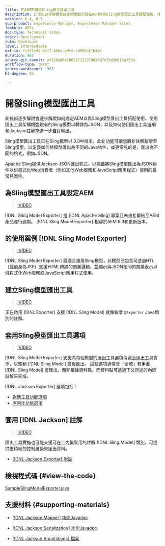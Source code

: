 ```yaml
---
title: 在AEM中開發Sling模型匯出工具
description: 此技術逐步解說會逐步解說如何設定AEM以與Sling模型匯出工具搭配使用、使用匯出工具架構增強現有的Sling模型以轉譯為JSON，以及如何使用匯出工具選項和Jackson註解來進一步自訂輸出。
version: 6.4, 6.5
sub-product: Experience Manager, Experience Manager Sites
feature: APIs
doc-type: Technical Video
topic: Development
role: Developer
level: Intermediate
exl-id: fc321ed1-5cf7-4bbe-adc6-c4905af7b43c
duration: 962
source-git-commit: af928e60410022f12207082467d3bd9b818af59d
workflow-type: tm+mt
source-wordcount: '363'
ht-degree: 0%

---
```


# 開發Sling模型匯出工具

此技術逐步解說會逐步解說如何設定AEM以與Sling模型匯出工具搭配使用、使用匯出工具架構增強現有的Sling模型以轉譯為JSON，以及如何使用匯出工具選項和Jackson註解來進一步自訂輸出。

Sling模型匯出工具已在Sling模型v1.3.0中推出。此新功能可讓您將新註解新增至Sling模型，以定義如何將模型匯出為不同的Java物件，或更常見的是，匯出為不同的格式，例如JSON。

Apache Sling提供Jackson JSON匯出程式，以涵蓋將Sling模型匯出為JSON物件以供程式化Web消費者（例如其他Web服務和JavaScript應用程式）使用的最常見案例。

## 為Sling模型匯出工具設定AEM

>[!VIDEO](https://video.tv.adobe.com/v/16862?quality=12&learn=on)

[!DNL Sling Model Exporter] 是 [!DNL Apache Sling] 專案且未直接繫結至AEM產品發行週期。 [!DNL Sling Model Exporter] 相容於AEM 6.3和更新版本。

## 的使用案例 [!DNL Sling Model Exporter]

>[!VIDEO](https://video.tv.adobe.com/v/16863?quality=12&learn=on)

[!DNL Sling Model Exporter] 最適合運用Sling模型，此模型已包含可透過HTL （或前身為JSP）支援HTML轉譯的商業邏輯，並顯示與JSON相同的商業表示以供程式化Web服務或JavaScript應用程式使用。

## 建立Sling模型匯出工具

>[!VIDEO](https://video.tv.adobe.com/v/16864?quality=12&learn=on)

正在啟用 [!DNL Exporter] 支援 [!DNL Sling Model] 就像新增 `@Exporter` Java類別的註解。

## 套用Sling模型匯出工具選項

>[!VIDEO](https://video.tv.adobe.com/v/16865?quality=12&learn=on)

[!DNL Sling Model Exporter] 支援將每個模型的匯出工具選項傳遞至匯出工具實作，以驅動 [!DNL Sling Model] 最後匯出。 這些選項通常會「全域」套用至 [!DNL Sling Model] 會匯出，而非根據資料點，而資料點可透過下文所述的內嵌註解來完成。

[!DNL Jackson Exporter] 選項包括：

* [對應工具功能選項](https://static.javadoc.io/com.fasterxml.jackson.core/jackson-databind/2.8.5/com/fasterxml/jackson/databind/MapperFeature.html)
* [序列化功能選項](https://static.javadoc.io/com.fasterxml.jackson.core/jackson-databind/2.8.5/com/fasterxml/jackson/databind/SerializationFeature.html)

## 套用 [!DNL Jackson] 註解

>[!VIDEO](https://video.tv.adobe.com/v/16866?quality=12&learn=on)

匯出工具實施也可能支援可在上內巢狀用的註解 [!DNL Sling Model] 類別，可提供更精細的控制層級來匯出資料。

* [[!DNL Jackson Exporter] 附註](https://github.com/FasterXML/jackson-annotations/wiki/Jackson-Annotations)

## 檢視程式碼 {#view-the-code}

[SampleSlingModelExporter.java](https://github.com/Adobe-Consulting-Services/acs-aem-samples/blob/master/core/src/main/java/com/adobe/acs/samples/models/SampleSlingModelExporter.java)

## 支援材料 {#supporting-materials}

* [[!DNL Jackson Mapper] 功能Javadoc](https://static.javadoc.io/com.fasterxml.jackson.core/jackson-databind/2.8.5/com/fasterxml/jackson/databind/MapperFeature.html)
* [[!DNL Jackson Serialization] 功能Javadoc](https://static.javadoc.io/com.fasterxml.jackson.core/jackson-databind/2.8.5/com/fasterxml/jackson/databind/SerializationFeature.html)

* [[!DNL Jackson Annotations] 檔案](https://github.com/FasterXML/jackson-annotations/wiki/Jackson-Annotations)
